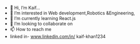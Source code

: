 - 👋 Hi, I’m Kaif...
- 👀 I’m interested in Web development,Robotics &Engineering,
- 🌱 I’m currently learning React.js
- 💞️ I’m looking to collaborate on  
- 📫 How to reach me
- linked in- www.linkedin.com/in/
kaif-khan1234


